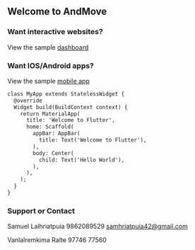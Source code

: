 ## Welcome to AndMove
### Want interactive websites?
View the sample [dashboard](https://github.com/samhriatpuia/info/blob/main/fishinfo.JPG?raw=true)

### Want IOS/Android apps?
View the sample [mobile app](https://raw.githubusercontent.com/samhriatpuia/info/main/Screenshot_20210512_205246.jpg)

```markdown
class MyApp extends StatelessWidget {
  @override
  Widget build(BuildContext context) {
    return MaterialApp(
      title: 'Welcome to Flutter',
      home: Scaffold(
        appBar: AppBar(
          title: Text('Welcome to Flutter'),
        ),
        body: Center(
          child: Text('Hello World'),
        ),
      ),
    );
  }
}
```


### Support or Contact

Samuel Lalhriatpuia
9862089529
samhriatpuia42@gmail.com


Vanlalremkima Ralte
97746 77560
